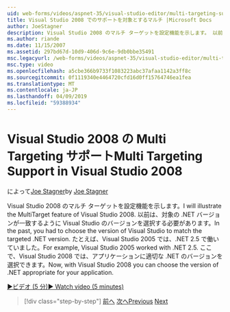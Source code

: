 ```yaml
---
uid: web-forms/videos/aspnet-35/visual-studio-editor/multi-targeting-support-in-visual-studio-2008
title: Visual Studio 2008 でのサポートを対象とするマルチ |Microsoft Docs
author: JoeStagner
description: Visual Studio 2008 のマルチ ターゲットを設定機能を示します。 以前は、対象となる .NET versi を一致するように Visual Studio のバージョンを選択する必要がある.
ms.author: riande
ms.date: 11/15/2007
ms.assetid: 297bd67d-10d9-406d-9c6e-9db0bbe35491
msc.legacyurl: /web-forms/videos/aspnet-35/visual-studio-editor/multi-targeting-support-in-visual-studio-2008
msc.type: video
ms.openlocfilehash: a5cbe366b9733f1083223abc37afaa1142a3ff8c
ms.sourcegitcommit: 0f1119340e4464720cfd16d0ff15764746ea1fea
ms.translationtype: MT
ms.contentlocale: ja-JP
ms.lasthandoff: 04/09/2019
ms.locfileid: "59388934"
---
```

# <a name="multi-targeting-support-in-visual-studio-2008"></a><span data-ttu-id="67d0f-104">Visual Studio 2008 の Multi Targeting サポート</span><span class="sxs-lookup"><span data-stu-id="67d0f-104">Multi Targeting Support in Visual Studio 2008</span></span>

<span data-ttu-id="67d0f-105">によって[Joe Stagner](https://github.com/JoeStagner)</span><span class="sxs-lookup"><span data-stu-id="67d0f-105">by [Joe Stagner](https://github.com/JoeStagner)</span></span>

<span data-ttu-id="67d0f-106">Visual Studio 2008 のマルチ ターゲットを設定機能を示します。</span><span class="sxs-lookup"><span data-stu-id="67d0f-106">I will illustrate the MultiTarget feature of Visual Studio 2008.</span></span> <span data-ttu-id="67d0f-107">以前は、対象の .NET バージョンが一致するように Visual Studio のバージョンを選択する必要があります。</span><span class="sxs-lookup"><span data-stu-id="67d0f-107">In the past, you had to choose the version of Visual Studio to match the targeted .NET version.</span></span> <span data-ttu-id="67d0f-108">たとえば、Visual Studio 2005 では、.NET 2.5 で働いていました。</span><span class="sxs-lookup"><span data-stu-id="67d0f-108">For example, Visual Studio 2005 worked with .NET 2.5.</span></span> <span data-ttu-id="67d0f-109">ここで、Visual Studio 2008 では、アプリケーションに適切な .NET のバージョンを選択できます。</span><span class="sxs-lookup"><span data-stu-id="67d0f-109">Now, with Visual Studio 2008 you can choose the version of .NET appropriate for your application.</span></span>

[<span data-ttu-id="67d0f-110">&#9654;ビデオ (5 分)</span><span class="sxs-lookup"><span data-stu-id="67d0f-110">&#9654; Watch video (5 minutes)</span></span>](https://channel9.msdn.com/Blogs/ASP-NET-Site-Videos/multi-targeting-support-in-visual-studio-2008)

> [!div class="step-by-step"]
> <span data-ttu-id="67d0f-111">[前へ](javascript-debugging-in-visual-studio-2008.md)
> [次へ](intellisense-for-jscript-and-aspnet-ajax.md)</span><span class="sxs-lookup"><span data-stu-id="67d0f-111">[Previous](javascript-debugging-in-visual-studio-2008.md)
[Next](intellisense-for-jscript-and-aspnet-ajax.md)</span></span>
